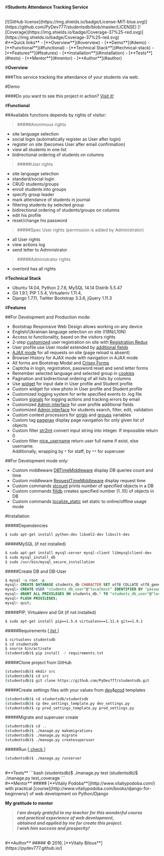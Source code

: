 #**Students Attendance Tracking Service**

<br>
[![GitHub license](https://img.shields.io/badge/License-MIT-blue.svg)](https://github.com/PyDev777/studentsdb/blob/master/LICENSE)
[![Coverage](https://img.shields.io/badge/Coverage-37%25-red.svg)](https://img.shields.io/badge/Coverage-37%25-red.svg)

<br>
#**Quick links**
- [**Overview**](#overview)
- [**Demo**](#demo)
- [**Functional**](#functional)
- [**Technical Stack**](#technical-stack)
- [**Features**](#features)
- [**Installation**](#installation)
- [**Tests**](#tests)
- [**Mentor**](#mentor)
- [**Author**](#author)


#**Overview**

###This service tracking the attendance of your students via web.


#Demo

####Do you want to see this project in action? [Visit it!](http://104.236.69.146/)


#**Functional**

##Available functions depends by rights of visitor:

>#####Anonimous rights
- site language selection
- social login (automatically register as User after login)
- register on site (becomes User after email confirmation)
- view all students in one list
- bidirectional ordering of students on columns

>#####User rights
- site language selection
- standard/social login
- CRUD students/groups
- enroll students into groups
- specify group leader
- mark attendance of students in journal
- filtering students by selected group
- bidirectional ordering of students/groups on columns
- edit his profile
- reset/change his password

>#####Spec User rights (permission is added by Administrator)
- all User rights
- view actions log
- send letter to Administrator

>#####Administrator rights
- overlord has all rights

#**Technical Stack**
- Ubuntu 14.04, Python 2.7.6, MySQL 14.14 Distrib 5.5.47
- Git 1.9.1, PIP 1.5.4, Virtualenv 1.11.4, 
- Django 1.7.11, Twitter Bootstrap 3.3.6, jQuery 1.11.3

#**Features**

##For Development and Production mode:
- Bootstrap Responsive Web Design allows working on any device
- English/Ukrainian language selection on site (I18N/L10N)
- Access to functionality, based on the visitors rights
- 2-step [customized](studentsdb/stud_auth/views.py) user registration on site with [Registration Redux](http://django-registration-redux.readthedocs.io/en/latest/)
- User profile use User model extended by [additional fields](studentsdb/stud_auth/models.py)
- [AJAX mode](studentsdb/students/static/js/main.js) for all requests on site (page reload is absent)
- Browser History for AJAX mode with navigation in AJAX mode
- All forms are Bootstrap Modal and [Crispy Forms](http://django-crispy-forms.readthedocs.io/en/latest/)
- Captcha in login, registration, password reset and send letter forms
- Remember selected language and selected group in [cookies](https://plugins.jquery.com/cookie/)
- Pagination and bidirectional ordering of all lists by columns
- Use [widget](http://eonasdan.github.io/bootstrap-datetimepicker/) for input date in User profile and Student profile
- Custom widget for view photo in User profile and Student profile
- Customized logging system for write specified events to .log file
- Custom [signals](studentsdb/students/signals.py) for logging actions and tracking errors by email
- Customized [Admin interface](studentsdb/stud_auth/admin.py) for user profile additional fields
- Customized [Admin interface](studentsdb/students/admin.py) for students search, filter, edit, validation
- Custom context processors for [origin](studentsdb/studentsdb/context_processors.py) and [groups](studentsdb/students/context_processors.py) variables
- Custom tag [pagenav](studentsdb/students/templatetags/pagenav.py) display page navigation for only given list of objects
- Custom filter [str2int](studentsdb/students/templatetags/str2int.py) convert input string into integer. If impossible return 0
- Custom filter [nice_username](studentsdb/students/templatetags/nice_username.py) return user full name if exist, else username.  
Additionally, wrapping by `*` for staff, by `**` for superuser

##For Development mode only:
- Custom middleware [DBTimeMiddleware](studentsdb/studentsdb/middleware.py) display DB queries count and time
- Custom middleware [RequestTimeMiddleware](studentsdb/studentsdb/middleware.py) display request time
- Custom commands [stcount](studentsdb/students/management/commands/stcount.py) prints number of specified objects in a DB
- Custom commands [filldb](studentsdb/students/management/commands/fill_db.py) creates specified number (1..10) of objects in DB
- Custom commands [localize_static](studentsdb/students/management/commands/localize_static.py) set static to online/offline usage mode

#Installation

#####Dependencies
```bash
$ sudo apt-get install python-dev libxml2-dev libxslt-dev
```

#####MySQL (if not installed)
```bash
$ sudo apt-get install mysql-server mysql-client libmysqlclient-dev
$ sudo mysql_install_db
$ sudo /usr/bin/mysql_secure_installation
```

#####Create DB and DB-User
```sql
$ mysql -u root -p
mysql> CREATE DATABASE students_db CHARACTER SET utf8 COLLATE utf8_general_ci;
mysql> CREATE USER "students_db_user"@"localhost" IDENTIFIED BY "password";
mysql> GRANT ALL PRIVILEGES ON students_db.* TO "students_db_user"@"localhost";
mysql> FLUSH PRIVILEGES;
mysql> quit;
```

#####PIP, Virtualenv and Git (if not installed)
```bash
$ sudo apt-get install pip==1.5.4 virtualenv==1.11.4 git==1.9.1
```

#####Requirements [[ list ](https://github.com/PyDev777/studentsdb/blob/master/requirements.txt)]
```bash
$ virtualenv studentsdb
$ cd studentsdb
$ source bin/activate
(studentsdb)$ pip install -r requirements.txt
```

#####Clone project from GitHub
```bash
(studentsdb)$ mkdir src
(studentsdb)$ cd src
(studentsdb)$ git clone https://github.com/PyDev777/studentsdb.git
```

#####Create settings files with your values from [dev](studentsdb/studentsdb/dev_settings_template.py)&[prod](studentsdb/studentsdb/prod_settings_template.py) templates
```bash
(studentsdb)$ cd studentsdb/studentsdb
(studentsdb)$ cp dev_settings_template.py dev_settings.py
(studentsdb)$ cp prod_settings_template.py prod_settings.py
```

#####Migrate and superuser create
```bash
(studentsdb)$ cd ..
(studentsdb)$ ./manage.py makemigrations
(studentsdb)$ ./manage.py migrate
(studentsdb)$ ./manage.py createsuperuser
```

#####Run [[ check ](http://localhost:8000/)]
```bash
(studentsdb)$ ./manage.py runserver
```

<br>
#**Tests**
```bash
(studentsdb)$ ./manage.py test
(studentsdb)$ ./manage.py test_coverage
```

<br>
#**Mentor**
##### [**Vitaliy Podoba**](http://www.vitaliypodoba.com/) with practical [course](http://www.vitaliypodoba.com/books/django-for-beginners/) of web development on Python/Django

**My gratitude to mentor**
> ***I am deeply grateful to my teacher for this wonderful course  
and practical experience of web development,  
obtained and applied by me for create this project.  
I wish him success and prosperity!***

<br>
#**Author**
##### &copy; 2016, [**Vitaliy Bilous**](https://pydev777.github.io/)
